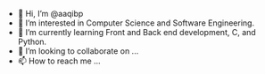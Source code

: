 - 👋 Hi, I’m @aaqibp
- 👀 I’m interested in Computer Science and Software Engineering.
- 🌱 I’m currently learning Front and Back end development, C, and Python.
- 💞️ I’m looking to collaborate on ...
- 📫 How to reach me ...

<!---
aaqibp/aaqibp is a ✨ special ✨ repository because its `README.md` (this file) appears on your GitHub profile.
You can click the Preview link to take a look at your changes.
--->
